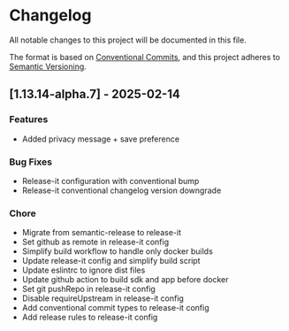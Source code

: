 # Changelog

All notable changes to this project will be documented in this file.

The format is based on [Conventional Commits](https://conventionalcommits.org),
and this project adheres to [Semantic Versioning](https://semver.org).

## [1.13.14-alpha.7] - 2025-02-14

### Features
* Added privacy message + save preference

### Bug Fixes
* Release-it configuration with conventional bump
* Release-it conventional changelog version downgrade

### Chore
* Migrate from semantic-release to release-it
* Set github as remote in release-it config
* Simplify build workflow to handle only docker builds
* Update release-it config and simplify build script
* Update eslintrc to ignore dist files
* Update github action to build sdk and app before docker
* Set git pushRepo in release-it config
* Disable requireUpstream in release-it config
* Add conventional commit types to release-it config
* Add release rules to release-it config
